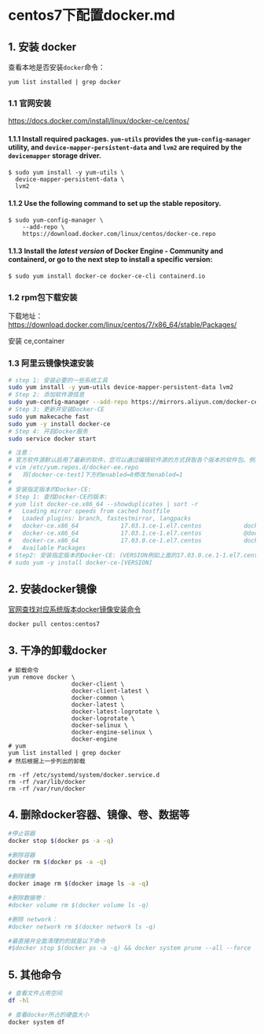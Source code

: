 # centos7下配置docker.md

## 1.  安装 docker

查看本地是否安装`docker`命令：

```shell
yum list installed | grep docker
```

### 1.1 官网安装
https://docs.docker.com/install/linux/docker-ce/centos/

#### 1.1.1 Install required packages. `yum-utils` provides the `yum-config-manager` utility, and `device-mapper-persistent-data` and `lvm2` are required by the `devicemapper` storage driver.

```
$ sudo yum install -y yum-utils \
  device-mapper-persistent-data \
  lvm2
```

#### 1.1.2 Use the following command to set up the **stable** repository.

```
$ sudo yum-config-manager \
    --add-repo \
    https://download.docker.com/linux/centos/docker-ce.repo
```

#### 1.1.3 Install the *latest version* of Docker Engine - Community and containerd, or go to the next step to install a specific version:

```
$ sudo yum install docker-ce docker-ce-cli containerd.io
```



### 1.2   rpm包下载安装

下载地址：https://download.docker.com/linux/centos/7/x86_64/stable/Packages/

安装 ce,container

### 1.3 阿里云镜像快速安装

```bash
# step 1: 安装必要的一些系统工具
sudo yum install -y yum-utils device-mapper-persistent-data lvm2
# Step 2: 添加软件源信息
sudo yum-config-manager --add-repo https://mirrors.aliyun.com/docker-ce/linux/centos/docker-ce.repo
# Step 3: 更新并安装Docker-CE
sudo yum makecache fast
sudo yum -y install docker-ce
# Step 4: 开启Docker服务
sudo service docker start

# 注意：
# 官方软件源默认启用了最新的软件，您可以通过编辑软件源的方式获取各个版本的软件包。例如官方并没有将测试版本的软件源置为可用，您可以通过以下方式开启。同理可以开启各种测试版本等。
# vim /etc/yum.repos.d/docker-ee.repo
#   将[docker-ce-test]下方的enabled=0修改为enabled=1
#
# 安装指定版本的Docker-CE:
# Step 1: 查找Docker-CE的版本:
# yum list docker-ce.x86_64 --showduplicates | sort -r
#   Loading mirror speeds from cached hostfile
#   Loaded plugins: branch, fastestmirror, langpacks
#   docker-ce.x86_64            17.03.1.ce-1.el7.centos            docker-ce-stable
#   docker-ce.x86_64            17.03.1.ce-1.el7.centos            @docker-ce-stable
#   docker-ce.x86_64            17.03.0.ce-1.el7.centos            docker-ce-stable
#   Available Packages
# Step2: 安装指定版本的Docker-CE: (VERSION例如上面的17.03.0.ce.1-1.el7.centos)
# sudo yum -y install docker-ce-[VERSION]
```



## 2. 安装docker镜像

[官网查找对应系统版本docker镜像安装命令](https://hub.docker.com/_/centos?tab=tags&page=1>)

```shell
docker pull centos:centos7
```



## 3. 干净的卸载docker

```shell
# 卸载命令
yum remove docker \
                  docker-client \
                  docker-client-latest \
                  docker-common \
                  docker-latest \
                  docker-latest-logrotate \
                  docker-logrotate \
                  docker-selinux \
                  docker-engine-selinux \
                  docker-engine
# yum
yum list installed | grep docker
# 然后根据上一步列出的卸载

rm -rf /etc/systemd/system/docker.service.d
rm -rf /var/lib/docker
rm -rf /var/run/docker
```



## 4. 删除docker容器、镜像、卷、数据等

```bash
#停止容器
docker stop $(docker ps -a -q)

#删除容器
docker rm $(docker ps -a -q)

#删除镜像
docker image rm $(docker image ls -a -q)

#删除数据卷：
#docker volume rm $(docker volume ls -q)

#删除 network：
#docker network rm $(docker network ls -q)

#最直接并全面清理的的就是以下命令
#$docker stop $(docker ps -a -q) && docker system prune --all --force
```



## 5.  其他命令

```bash
# 查看文件占用空间
df -hl

# 查看docker所占的硬盘大小
docker system df
```